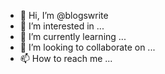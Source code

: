 - 👋 Hi, I’m @blogswrite
- 👀 I’m interested in ...
- 🌱 I’m currently learning ...
- 💞️ I’m looking to collaborate on ...
- 📫 How to reach me ...

<!---
blogswrite/blogswrite is a ✨ special ✨ repository because its `README.md` (this file) appears on your GitHub profile.
You can click the Preview link to take a look at your changes.
--->
